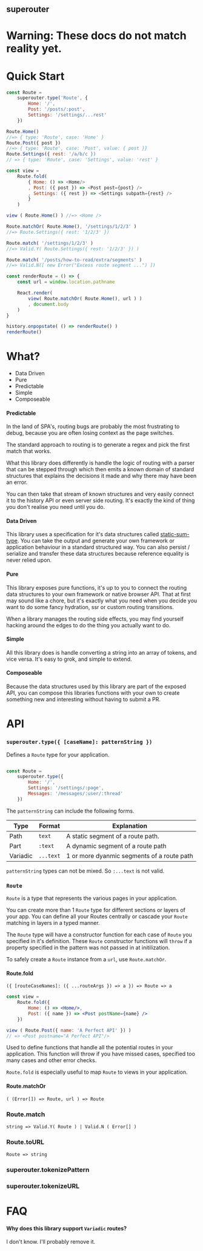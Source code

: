 superouter
----------

Warning: These docs do not match reality yet.
==============================================

Quick Start
===========

```js
const Route = 
    superouter.type('Route', {
        Home: '/',
        Post: '/posts/:post',
        Settings: '/settings/...rest'
    })

Route.Home() 
//=> { type: 'Route', case: 'Home' }
Route.Post({ post }) 
//=> { type: 'Route', case: 'Post', value: { post }}
Route.Settings({ rest: '/a/b/c })
// => { type: 'Route', case: 'Settings', value: 'rest' }

const view = 
    Route.fold(
        { Home: () => <Home/>
        , Post: ({ post }) => <Post post={post} />
        , Settings: ({ rest }) => <Settings subpath={rest} />
        }
    )

view ( Route.Home() ) //=> <Home />

Route.matchOr( Route.Home(), '/settings/1/2/3' )
//=> Route.Settings({ rest: '1/2/3' })

Route.match( '/settings/1/2/3' )
//=> Valid.Y( Route.Settings({ rest: '1/2/3' }) )

Route.match( '/posts/how-to-read/extra/segments' )
//=> Valid.N([ new Error("Excess route segment ...") ])

const renderRoute = () => {
    const url = window.location.pathname

    React.render( 
        view( Route.matchOr( Route.Home(), url ) )
        , document.body 
    )
}

history.onpopstate( () => renderRoute() )
renderRoute()
```

What?
=====

- Data Driven
- Pure
- Predictable
- Simple
- Composeable

#### Predictable

In the land of SPA's, routing bugs are probably the most frustrating to debug, because you are often losing context as the page switches.

The standard approach to routing is to generate a regex and pick the first match that works.

What this library does differently is handle the logic of routing with a parser that can be stepped through which then emits a known domain of standard structures that explains the decisions it made and why there may have been an error.

You can then take that stream of known structures and very easily connect it to the history API or even server side routing.  It's exactly the kind of thing you don't realise you need until you do.


#### Data Driven

This library uses a specification for it's data structures called [static-sum-type](https://gitlab.com/JAForbes/static-sum-type).  You can take the output and generate your own framework or application behaviour in a standard structured way.  You can also persist / serialize and transfer these data structures because reference equality is never relied upon.

#### Pure

This library exposes pure functions, it's up to you to connect the routing data structures to your own framework or native browser API.  That at first may sound like a chore, but it's exactly what you need when you decide you want to do some fancy hydration, ssr or custom routing transitions.

When a library manages the routing side effects, you may find yourself hacking around the edges to do the thing you actually want to do.

#### Simple

All this library does is handle converting a string into an array of tokens, and vice versa.  It's easy to grok, and simple to extend.

#### Composeable

Because the data structures used by this library are part of the exposed API, you can compose this libraries functions with your own to create something new and interesting without having to submit a PR.

API
===

### `superouter.type({ [caseName]: patternString })`

Defines a `Route` type for your application.

```js

const Route = 
    superouter.type({
        Home: '/',
        Settings: '/settings/:page',
        Messages: '/messages/:user/:thread'
    })
```

The `patternString` can include the following forms.

| Type     | Format    | Explanation                                |
|----------|-----------|--------------------------------------------|
| Path     | `text`    | A static segment of a route path.          |
| Part     | `:text`   | A dynamic segment of a route path          |
| Variadic | `...text` | 1 or more dyanmic segments of a route path |

`patternString` types can not be mixed.  So `:...text` is not valid.


### `Route`

`Route` is a type that represents the various pages in your application.

You can create more than 1 `Route` type for different sections or layers of your app.  You can define all your Routes centrally or cascade your `Route` matching in layers in a typed manner.

The `Route` type will have a constructor function for each case of `Route` you specified in it's definition.  These `Route` constructor functions will `throw` if a property specified in the pattern was not passed in at initilization.

To safely create a `Route` instance from a `url`, use `Route.matchOr`.

#### Route.fold 

`({ [routeCaseNames]: ({ ...routeArgs }) => a }) => Route => a`

```jsx
const view = 
    Route.fold({
        Home: () => <Home/>,
        Post: ({ name }) => <Post postName={name} />
    })

view ( Route.Post({ name: 'A Perfect API' }) )
// => <Post postname="A Perfect API"/>
```

Used to define functions that handle all the potential routes in your application.  This function will throw if you have missed cases, specified too many cases and other error checks.

`Route.fold` is especially useful to map `Route` to views in your application.

#### Route.matchOr 

`( (Error[]) => Route, url ) => Route`

### Route.match

`string => Valid.Y( Route ) | Valid.N ( Error[] )`

### Route.toURL

`Route => string`

### superouter.tokenizePattern

### superouter.tokenizeURL

FAQ
===

#### Why does this library support `Variadic` routes?

I don't know.  I'll probably remove it.
